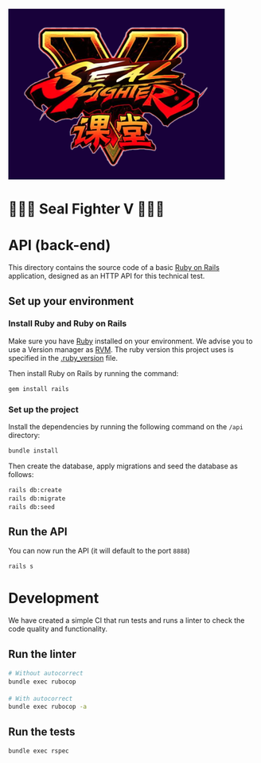 ![Seal fighter V](/front/public/logo-design.png)

# 🦭🦭🦭 Seal Fighter V 🦭🦭🦭

# API (back-end)

This directory contains the source code of a basic [Ruby on Rails](https://rubyonrails.org/) application, designed as an HTTP API for this technical test.

## Set up your environment

### Install Ruby and Ruby on Rails

Make sure you have [Ruby](https://www.ruby-lang.org/en/) installed on your environment.
We advise you to use a Version manager as [RVM](https://github.com/rvm/rvm).
The ruby version this project uses is specified in the [.ruby_version](.ruby_version) file.

Then install Ruby on Rails by running the command:

```bash
gem install rails
```

### Set up the project

Install the dependencies by running the following command on the `/api` directory:

```bash
bundle install
```

Then create the database, apply migrations and seed the database as follows:

```bash
rails db:create
rails db:migrate
rails db:seed
```

## Run the API

You can now run the API (it will default to the port `8888`)

```bash
rails s
```

# Development

We have created a simple CI that run tests and runs a linter to check the code quality and functionality.

## Run the linter

```bash
# Without autocorrect
bundle exec rubocop

# With autocorrect
bundle exec rubocop -a
```

## Run the tests

```bash
bundle exec rspec
```
